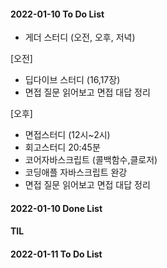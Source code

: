 #### 2022-01-10 To Do List

- 게더 스터디 (오전, 오후, 저녁)

[오전]

- 딥다이브 스터디 (16,17장)
- 면접 질문 읽어보고 면접 대답 정리

[오후]

- 면접스터디 (12시~2시)
- 회고스터디 20:45분
- 코어자바스크립트 (콜백함수,클로저)
- 코딩애플 자바스크립트 완강
- 면접 질문 읽어보고 면접 대답 정리

#### 2022-01-10 Done List

#### TIL

#### 2022-01-11 To Do List
